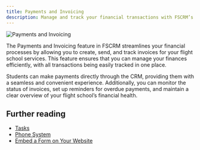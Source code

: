 ```yaml
---
title: Payments and Invoicing
description: Manage and track your financial transactions with FSCRM’s Payments and Invoicing feature.
---
```


![Payments and Invoicing](/features/fscrm-payments-feature.webp)

The Payments and Invoicing feature in FSCRM streamlines your financial processes by allowing you to create, send, and track invoices for your flight school services. This feature ensures that you can manage your finances efficiently, with all transactions being easily tracked in one place.

Students can make payments directly through the CRM, providing them with a seamless and convenient experience. Additionally, you can monitor the status of invoices, set up reminders for overdue payments, and maintain a clear overview of your flight school’s financial health.

## Further reading

- [Tasks](/features/tasks)
- [Phone System](/features/phone-system)
- [Embed a Form on Your Website](/guides/embed-form)
